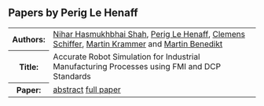 ## Papers by Perig Le Henaff
<table><tr><th>Authors:</th>
<td>
<a href="/proceedings/authors/NiharHasmukhbhaiShah">Nihar Hasmukhbhai Shah</a>, <a href="/proceedings/authors/PerigLeHenaff">Perig Le Henaff</a>, <a href="/proceedings/authors/ClemensSchiffer">Clemens Schiffer</a>, <a href="/proceedings/authors/MartinKrammer">Martin Krammer</a> and <a href="/proceedings/authors/MartinBenedikt">Martin Benedikt</a></td>
</tr>
<tr><th>Title:</th>
<td>Accurate Robot Simulation for Industrial Manufacturing Processes using FMI and DCP Standards</td>
</tr>
<tr><th>Paper:</th>
<td><a href="/abstracts/abstract_8B_4">abstract</a> <a href="/proceedings/papers/Modelica2021session8B_paper4.pdf">full paper</a></td>
</tr>
</table>
